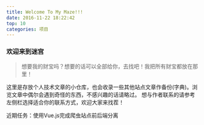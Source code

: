 ```yaml
---
title: Welcome To My Maze!!!
date: 2016-11-22 18:22:42
top: 10
categories: 项目
---
```

### 欢迎来到迷宫

> 想要我的财宝吗？想要的话可以全部给你，去找吧！我把所有财宝都放在那里！

这里是存放个人技术文章的小仓库，也会收录一些其他站点文章作备份(字典)。浏览文章中偶尔会遇到奇怪的东西，不感兴趣的话请略过。
想与作者联系的请参考左侧栏选择适合你的联系方式，欢迎大家来找茬！

近期任务：使用Vue.js完成爬虫站点前后端分离
